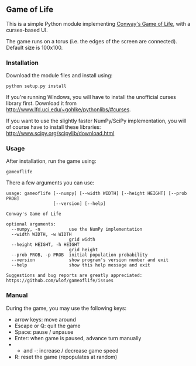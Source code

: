 ## Game of Life

This is a simple Python module implementing [Conway's Game of Life](https://en.wikipedia.org/wiki/Conway%27s_Game_of_Life), with a curses-based UI.

The game runs on a torus (i.e. the edges of the screen are connected). Default size is 100x100.

### Installation
Download the module files and install using:
```
python setup.py install
```

If you're running Windows, you will have to install the unofficial curses library first. Download it from http://www.lfd.uci.edu/~gohlke/pythonlibs/#curses.

If you want to use the slightly faster NumPy/SciPy implementation, you will of course have to install these libraries: http://www.scipy.org/scipylib/download.html

### Usage
After installation, run the game using:
```
gameoflife
```

There a few arguments you can use:
```
usage: gameoflife [--numpy] [--width WIDTH] [--height HEIGHT] [--prob PROB]
                  [--version] [--help]

Conway's Game of Life

optional arguments:
  --numpy, -n           use the NumPy implementation
  --width WIDTH, -w WIDTH
                        grid width
  --height HEIGHT, -h HEIGHT
                        grid height
  --prob PROB, -p PROB  initial population probability
  --version             show program's version number and exit
  --help                show this help message and exit

Suggestions and bug reports are greatly appreciated:
https://github.com/wlof/gameoflife/issues
```

### Manual
During the game, you may use the following keys:
- arrow keys: move around
- Escape or Q: quit the game
- Space: pause / unpause
- Enter: when game is paused, advance turn manually
- + and -: increase / decrease game speed
- R: reset the game (repopulates at random)
